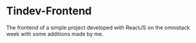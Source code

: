 # Tindev-Frontend
The frontend of a simple project developed with ReactJS on the omnistack week with some additions made by me.
